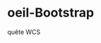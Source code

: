 # oeil-Bootstrap
quête WCS
<!DOCTYPE html>
<html lang="fr">
<head>
    <meta charset="UTF-8">
    <title>Oeil Bootstrap</title>
    <link rel="stylesheet" type="text/css" media="all" href="css.css" />
    <link href="https://maxcdn.bootstrapcdn.com/bootstrap/3.3.7/css/bootstrap.min.css" rel="stylesheet">
</head>
<body>
    <header id="header" class="fond_neutre">
</header>
    <section class="fond_neutre">
    <div class="container">
        <!-- Ligne 1-->
        <div class="row">
            <div class="col-xs-1 noir"></div>
            <div class="col-xs-1 col-xs-offset-9 noir"></div>
        </div>
        <!-- Ligne 2-->
        <div class="row">
            <div class="col-xs-1 noir"></div>
            <div class="col-xs-1 col-xs-offset-3 orange"></div>
            <div class="col-xs-1 jaune"></div>
            <div class="col-xs-1 orange"></div>
            <div class="col-xs-1 col-xs-offset-3 noir"></div>
        </div>
        <!-- Ligne 3-->
        <div class="row">
            <div class="col-xs-1 noir"></div>
            <div class="col-xs-1 col-xs-offset-2 orange"></div>
            <div class="col-xs-1 jaune"></div>
            <div class="col-xs-1 noir2"></div>
            <div class="col-xs-1 jaune"></div>
            <div class="col-xs-1 orange"></div>
            <div class="col-xs-1 col-xs-offset-2 noir"></div>
        </div>
        <!-- Ligne 4-->
        <div class="row">
            <div class="col-xs-1 noir"></div>
            <div class="col-xs-1 noir"></div>
            <div class="col-xs-1 orange"></div>
            <div class="col-xs-1 orange"></div>
            <div class="col-xs-1 jaune"></div>
            <div class="col-xs-1 noir2"></div>
            <div class="col-xs-1 jaune"></div>
            <div class="col-xs-1 orange"></div>
            <div class="col-xs-1 orange"></div>
            <div class="col-xs-1 noir"></div>
            <div class="col-xs-1 noir"></div>
        </div>
        <!-- Ligne 5-->
        <div class="row">
            <div class="col-xs-1 noir"></div>
            <div class="col-xs-1 noir"></div>
            <div class="col-xs-1 col-xs-offset-1 orange"></div>
            <div class="col-xs-1 jaune"></div>
            <div class="col-xs-1 noir2"></div>
            <div class="col-xs-1 jaune"></div>
            <div class="col-xs-1 orange"></div>
            <div class="col-xs-1 col-xs-offset-1 noir"></div>
            <div class="col-xs-1 noir"></div>
        </div>
        <!-- Ligne 6-->
        <div class="row">
            <div class="col-xs-1 noir"></div>
            <div class="col-xs-1 noir"></div>
            <div class="col-xs-1 noir"></div>
            <div class="col-xs-1 col-xs-offset-1 orange"></div>
            <div class="col-xs-1 jaune"></div>
            <div class="col-xs-1 orange"></div>
            <div class="col-xs-1 col-xs-offset-1 noir"></div>
            <div class="col-xs-1 noir"></div>
            <div class="col-xs-1 noir"></div>
        </div>
        <!-- Ligne 7-->
        <div class="row">
            <div class="col-xs-1 noir col-xs-offset-1"></div>
            <div class="col-xs-1 noir"></div>
            <div class="col-xs-1 noir"></div>
            <div class="col-xs-1 col-xs-offset-3 noir"></div>
            <div class="col-xs-1 noir"></div>
            <div class="col-xs-1 noir"></div>
        </div>
        <!-- Ligne 8-->
        <div class="row">
            <div class="col-xs-1 col-xs-offset-2 noir"></div>
            <div class="col-xs-1 noir"></div>
            <div class="col-xs-1 noir"></div>
            <div class="col-xs-1 noir"></div>
            <div class="col-xs-1 noir"></div>
            <div class="col-xs-1 noir"></div>
            <div class="col-xs-1 noir"></div>
        </div>
        <!-- Ligne 9-->
        <div class="row">
            <div class="col-xs-1 col-xs-offset-3 noir"></div>
            <div class="col-xs-1 noir"></div>
            <div class="col-xs-1 noir"></div>
            <div class="col-xs-1 noir"></div>
            <div class="col-xs-1 noir"></div>
        </div>
        <!-- Ligne 10-->
        <div class="row">
            <div class="col-xs-1 col-xs-offset-4 noir"></div>
            <div class="col-xs-1 noir"></div>
            <div class="col-xs-1 noir"></div>
        </div>
        <!-- Ligne 11-->
        <div class="row">
            <div class="col-xs-1 col-xs-offset-4 noir"></div>
            <div class="col-xs-1 noir"></div>
            <div class="col-xs-1 noir"></div>
        </div>
    </div>
</section>

</body>
</html>
